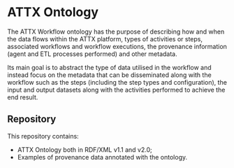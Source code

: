 # ATTX Ontology

The ATTX Workflow ontology has the purpose of describing how and when the data flows within the ATTX platform, types of activities or steps, associated workflows and workflow executions, the provenance information (agent and ETL processes performed) and other metadata.

Its main goal is to abstract the type of data utilised in the workflow and instead focus on the metadata that can be disseminated along with the workflow such as the steps (including the step types and configuration), the input and output datasets along with the activities performed to achieve the end result.

## Repository

This repository contains:
* ATTX Ontology both in RDF/XML v1.1 and v2.0;
* Examples of provenance data annotated with the ontology.
